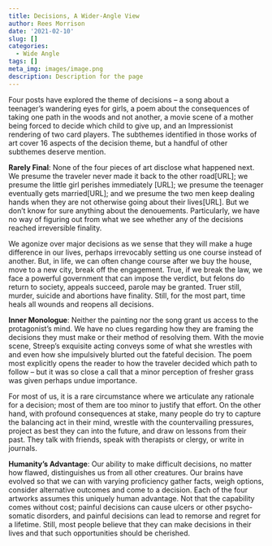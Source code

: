 ```yaml
---
title: Decisions, A Wider-Angle View
author: Rees Morrison
date: '2021-02-10'
slug: []
categories:
  - Wide Angle
tags: []
meta_img: images/image.png
description: Description for the page
---
```


Four posts have explored the theme of decisions – a song about a teenager’s wandering eyes for girls, a poem about the consequences of taking one path in the woods and not another, a movie scene of a mother being forced to decide which child to give up, and an Impressionist rendering of two card players. The subthemes identified in those works of art cover 16 aspects of the decision theme, but a handful of other subthemes deserve mention. 

**Rarely Final**:  None of the four pieces of art disclose what happened next.  We presume the traveler never made it back to the other road[URL]; we presume the little girl perishes immediately [URL]; we presume the teenager eventually gets married[URL]; and we presume the two men keep dealing hands when they are not otherwise going about their lives[URL].  But we don’t know for sure anything about the denouements.  Particularly, we have no way of figuring out from what we see whether any of the decisions reached irreversible finality.

We agonize over major decisions as we sense that they will make a huge difference in our lives, perhaps irrevocably setting us one course instead of another.  But, in life, we can often change course after we buy the house, move to a new city, break off the engagement.  True, if we break the law, we face a powerful government that can impose the verdict, but felons do return to society, appeals succeed, parole may be granted.  Truer still, murder, suicide and abortions have finality.  Still, for the most part, time heals all wounds and reopens all decisions.

**Inner Monologue**:  Neither the painting nor the song grant us access to the protagonist’s mind. We have no clues regarding how they are framing the decisions they must make or their method of resolving them. With the movie scene, Streep’s exquisite acting conveys some of what she wrestles with and even how she impulsively blurted out the fateful decision. The poem most explicitly opens the reader to how the traveler decided which path to follow – but it was so close a call that a minor perception of fresher grass was given perhaps undue importance. 

For most of us, it is a rare circumstance where we articulate any rationale for a decision; most of them are too minor to justify that effort. On the other hand, with profound consequences at stake, many people do try to capture the balancing act in their mind, wrestle with the countervailing pressures, project as best they can into the future, and draw on lessons from their past.  They talk with friends, speak with therapists or clergy, or write in journals.

**Humanity’s Advantage**:  Our ability to make difficult decisions, no matter how flawed, distinguishes us from all other creatures.  Our brains have evolved so that we can with varying proficiency gather facts, weigh options, consider alternative outcomes and come to a decision.  Each of the four artworks assumes this uniquely human advantage.  Not that the capability comes without cost; painful decisions can cause ulcers or other psycho-somatic disorders, and painful decisions can lead to remorse and regret for a lifetime.  Still, most people believe that they can make decisions in their lives and that such opportunities should be cherished.

